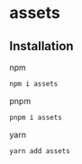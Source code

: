 # assets

## Installation

npm

```bash
npm i assets
```

pnpm

```bash
pnpm i assets
```

yarn

```bash
yarn add assets
```
